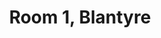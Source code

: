 ---
basin: 'No'
cudn: true
floor: Ground
grade: 2
images: []
living_room: 'No'
location: Blantyre
name: '1'
network: Wired and Wireless
title: Room 1,  Blantyre
---